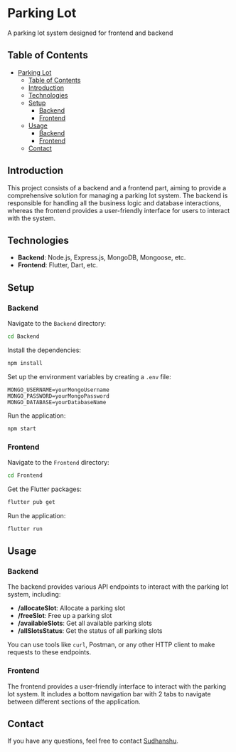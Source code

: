 # Parking Lot

A parking lot system designed for frontend and backend

## Table of Contents
- [Parking Lot](#parking-lot)
  - [Table of Contents](#table-of-contents)
  - [Introduction](#introduction)
  - [Technologies](#technologies)
  - [Setup](#setup)
    - [Backend](#backend)
    - [Frontend](#frontend)
  - [Usage](#usage)
    - [Backend](#backend-1)
    - [Frontend](#frontend-1)
  - [Contact](#contact)

## Introduction
This project consists of a backend and a frontend part, aiming to provide a comprehensive solution for managing a parking lot system. The backend is responsible for handling all the business logic and database interactions, whereas the frontend provides a user-friendly interface for users to interact with the system.

## Technologies
- **Backend**: Node.js, Express.js, MongoDB, Mongoose, etc.
- **Frontend**: Flutter, Dart, etc.

## Setup
### Backend
Navigate to the `Backend` directory:
```bash
cd Backend
```
Install the dependencies:
```bash
npm install
```
Set up the environment variables by creating a `.env` file:
```env
MONGO_USERNAME=yourMongoUsername
MONGO_PASSWORD=yourMongoPassword
MONGO_DATABASE=yourDatabaseName
```
Run the application:
```bash
npm start
```

### Frontend
Navigate to the `Frontend` directory:
```bash
cd Frontend
```
Get the Flutter packages:
```bash
flutter pub get
```
Run the application:
```bash
flutter run
```

## Usage
### Backend
The backend provides various API endpoints to interact with the parking lot system, including:

- **/allocateSlot**: Allocate a parking slot
- **/freeSlot**: Free up a parking slot
- **/availableSlots**: Get all available parking slots
- **/allSlotsStatus**: Get the status of all parking slots

You can use tools like `curl`, Postman, or any other HTTP client to make requests to these endpoints.

### Frontend
The frontend provides a user-friendly interface to interact with the parking lot system. It includes a bottom navigation bar with 2 tabs to navigate between different sections of the application.

## Contact
If you have any questions, feel free to contact [Sudhanshu](mailto:sudhanshuyadavofficial@gmail.com).